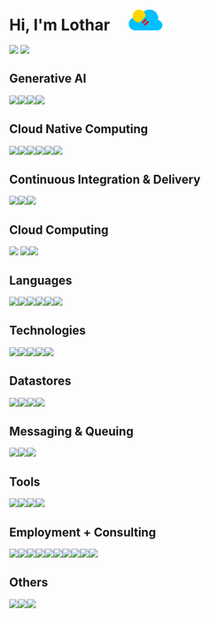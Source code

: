 # Hi, I'm Lothar &nbsp;&nbsp;&nbsp; <img src="https://raw.githubusercontent.com/lwieske/logo/main/cropped-logo96px.png"/>

<p vertical-align: middle>
    <img src="https://upload.wikimedia.org/wikipedia/commons/7/7b/Sustainable_Development_Goal_13Climate.svg" height="96"/>
    <img src="https://huggingface.co/datasets/huggingface/brand-assets/resolve/main/hf-logo.svg" height="96"/>
</p>

## Generative AI

<img src="https://img.shields.io/badge/Google_Colab-FFFFFF?logo=Google+Colab&logoColor=F9AB00" height="24"/><img src="https://img.shields.io/badge/PyTorch-FFFFFF?&logo=PyTorch&logoColor=EE4C2C" height="24"/><img src="https://img.shields.io/badge/Jupyter-FFFFFF?&logo=Jupyter&logoColor=F37626" height="24"/><img src="https://img.shields.io/badge/Weights%26Biases-FFFFFF?logo=Weights+%26+Biases&logoColor=FFBE00" height="24"/>

## Cloud Native Computing

<img src="https://img.shields.io/badge/CNCF-FFFFFF?&logo=CNCF&logoColor=231F20" height="24"/><img src="https://img.shields.io/badge/Open_Containers_Initiative-FFFFFF?&logo=Open+containers+initiative&logoColor=262261" height="24"/><img src="https://img.shields.io/badge/containerd-FFFFFF?&logo=containerd&logoColor=575757" height="24"/><img src="https://img.shields.io/badge/Vitess-FFFFFF?&logo=vitess&logoColor=F16728" height="24"/><img src="https://img.shields.io/badge/NATS-FFFFFF?logo=NATS.io&logoColor=27AAE1" height="24"/><img src="https://img.shields.io/badge/Serverless-FFFFFF?&logo=serverless&logoColor=FD5750" height="24"/>

## Continuous Integration & Delivery

<img src="https://img.shields.io/badge/Azure_DevOps-FFFFFF?&logo=Azure+DevOps&logoColor=0078D7" height="24"/><img src="https://img.shields.io/badge/Argo-FFFFFF?&logo=argo&logoColor=EF7B4D" height="24"/><img src="https://img.shields.io/badge/Flux-FFFFFF?&logo=flux&logoColor=5468FF" height="24"/>

## Cloud Computing

<img src="https://img.shields.io/badge/Amazon_AWS-FFFFFF?logo=Amazon+AWS&logoColor=FF9900" height="24"/> <img src="https://img.shields.io/badge/Microsoft_Azure-FFFFFF?logo=Microsoft+Azure&logoColor=0078D4" height="24"/><img src="https://img.shields.io/badge/Google_Cloud-FFFFFF?logo=Google+Cloud&logoColor=%234285F4" height="24"/>

## Languages

<img src="https://img.shields.io/badge/Golang-FFFFFF?logo=Go&logoColor=00A29C" height="24"/><img src="https://img.shields.io/badge/Haskell-FFFFFF?logo=Haskell&logoColor=5D4F85" height="24"/><img src="https://img.shields.io/badge/.NET-FFFFFF?logo=.NET&logoColor=512BD4" height="24"/><img src="https://img.shields.io/badge/Python-white?logo=Python&logoColor=4B8BBE" height="24"/><img src="https://img.shields.io/badge/Rust-FFFFFF?logo=Rust&logoColor=000000" height="24"/><img src="https://img.shields.io/badge/Scala-FFFFFF?logo=Scala&logoColor=DC322F" height="24"/>

## Technologies

<img src="https://img.shields.io/badge/GitHub-FFFFFF?logo=GitHub&logoColor=181717" height="24"/><img src="https://img.shields.io/badge/Linux-FFFFFF?logo=Linux&logoColor=FCC624" height="24"/><img src="https://img.shields.io/badge/NVIDIA-FFFFFF?logo=NVIDIA&logoColor=76B900" height="24"/><img src="https://img.shields.io/badge/Apple-FFFFFF?logo=Apple&logoColor=000000" height="24"/><img src="https://img.shields.io/badge/Arm-FFFFFF?logo=Arm&logoColor=0091BD" height="24"/>

## Datastores

<img src="https://img.shields.io/badge/Redis-FFFFFF?&logo=Redis&logoColor=DC382D" height="24"/><img src="https://img.shields.io/badge/Apache_Cassandra-FFFFFF?logo=Apache+cassandra&logoColor=1287B1" height="24"/><img src="https://img.shields.io/badge/MongoDB-FFFFFF?&logo=MongoDB&logoColor=47A236" height="24"/><img src="https://img.shields.io/badge/Neo4j-FFFFFF?&logo=Neo4j&logoColor=4581C3" height="24"/>

## Messaging & Queuing

<img src="https://img.shields.io/badge/RabbitMQ-FFFFFF?&logo=RabbitMQ&logoColor=FF6600" height="24"/><img src="https://img.shields.io/badge/Apache_Kafka-FFFFFF?&logo=Apache+kafka&logoColor=231F20" height="24"/><img src="https://img.shields.io/badge/Apache_RocketMQ-FFFFFF?&logo=Apache+rocketmq&logoColor=D77310" height="24"/>

## Tools

<img src="https://img.shields.io/badge/macOS-FFFFFF?logo=macOS&logoColor=000000" height="24"/><img src="https://img.shields.io/badge/Windows_11-FFFFFF?logo=Windows+11&logoColor=0078D4" height="24"/><img src="https://img.shields.io/badge/GitHub-FFFFFF?logo=GitHub&logoColor=181717" height="24"/><img src="https://img.shields.io/badge/Visual_Studio_Code-FFFFFF?logo=Visual+Studio+Code&logoColor=007ACC" height="24"/>

## Employment + Consulting

<img src="https://img.shields.io/badge/Commerzbank-FFFFFF?logo=Commerzbank&logoColor=FBB809" height="24"/><img src="https://img.shields.io/badge/Daimler-FFFFFF?logo=Daimler&logoColor=444444" height="24"/><img src="https://img.shields.io/badge/Deutsche_Bahn-FFFFFF?logo=Deutsche+Bahn&logoColor=F01414" height="24"/><img src="https://img.shields.io/badge/Deutsche_Bank-FFFFFF?logo=Deutsche+Bank&logoColor=0018A8" height="24"/><img src="https://img.shields.io/badge/DHL-FFFFFF?logo=DHL&logoColor=FFCC00" height="24"/><img src="https://img.shields.io/badge/Fujitsu-FFFFFF?logo=Fujitsu&logoColor=FF0000" height="24"/><img src="https://img.shields.io/badge/IBM-FFFFFF?logo=IBM&logoColor=052FAD" height="24"/><img src="https://img.shields.io/badge/Lufthansa-FFFFFF?logo=Lufthansa&logoColor=05164D" height="24"/><img src="https://img.shields.io/badge/Microsoft-FFFFFF?logo=Microsoft&logoColor=5E5E5E" height="24"/><img src="https://img.shields.io/badge/Vodafone-FFFFFF?logo=Vodafone&logoColor=E60000" height="24"/>

## Others

<img src="https://img.shields.io/badge/Blender-FFFFFF?logo=Blender&logoColor=EA7600" height="24"/><img src="https://img.shields.io/badge/LinkedIn-FFFFFF?logo=LinkedIn&logoColor=0A66C2" height="24"/><img src="https://img.shields.io/badge/Speaker_Deck-FFFFFF?logo=Speaker+Deck&logoColor=009287" height="24"/>

